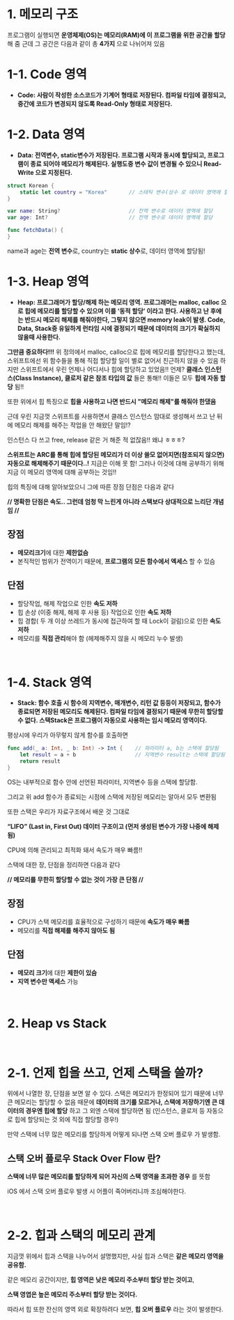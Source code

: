 # 1. 메모리 구조

프로그램이 실행되면 **운영체제(OS)는 메모리(RAM)에 이 프로그램을 위한 공간을 할당**해 줌 근데 그 공간은 다음과 같이 총 **4가지** 으로 나뉘어져 있음

# 1-1. Code 영역

- **Code: 사람이 작성한 소스코드가 기계어 형태로 저장된다.  컴파일 타임에 결정되고, 중간에 코드가 변경되지 않도록 Read-Only 형태로 저장된다.**

# 1-2. Data 영역

- **Data: 전역변수, static변수가 저장된다.  프로그램 시작과 동시에 할당되고, 프로그램이 종료 되어야 메모리가 해제된다.  실행도중 변수 값이 변경될 수 있으니 Read-Write 으로 지정된다.**

```swift
struct Korean {
    static let country = "Korea"       // 스태틱 변수(상수 로 데이터 영역에 할당
}

var name: String?                      // 전역 변수로 데이터 영역에 할당
var age: Int?                          // 전역 변수로 데이터 영역에 할당

func fetchData() {
}

```

name과 age는 **전역 변수**로, country는 **static 상수**로, 데이터 영역에 할당됨!

# 1-3. Heap 영역

- **Heap: 프로그래머가 할당/해제 하는 메모리 영역.  프로그래머는 malloc, calloc 으로 힙에 메모리를 할당할 수 있으며 이를 ‘동적 할당’ 이라고 한다.  사용하고 난 후에는 반드시 메모리 해제를 해줘야한다, 그렇지 않으면 memory leak이 발생.  Code, Data, Stack중 유일하게 런타임 시에 결정되기 때문에 데이터의 크기가 확실하지 않을때 사용한다.**

**그만큼 중요하다!!!** 위 정의에서 malloc, calloc으로 힙에 메모리를 할당한다고 했는데, 스위프트에선 위 함수들을 통해 직접 할당할 일이 별로 없어서 친근하지 않을 수 있음 하지만 스위프트에서 우린 언제나 어디서나 힙에 할당하고 있었음!! 언제? **클래스 인스턴스(Class Instance), 클로저 같은 참조 타입의 값** 들은 통해!! 이들은 모두 **힙에 자동 할당** 됨!!

또한 위에서 힙 특징으로 **힙을 사용하고 나면 반드시 "메모리 해제"를 해줘야 한댔음**

근데 우린 지금껏 스위프트를 사용하면서 클래스 인스턴스 맘대로 생성해서 쓰고 난 뒤에 메모리 해제를 해주는 작업을 안 해왔단 말임!?

인스턴스 다 쓰고 free, release 같은 거 해준 적 없잖음!! 왜냐 ㅎㅎㅎ?

**스위프트는 ARC를 통해 힙에 할당된 메모리가 더 이상 쓸모 없어지면(참조되지 않으면) 자동으로 해제해주기 때문이다..!** 지금은 이해 못 함! 그러나 이것에 대해 공부하기 위해 지금 이 메모리 영역에 대해 공부하는 것임!!

힙의 특징에 대해 알아보았으니 그에 따른 장점 단점은 다음과 같다

**// 명확한 단점은 속도.. 그런데 엄청 막 느린게 아니라 스택보다 상대적으로 느리단 개념임 //**

## 장점

- **메모리크기**에 대한 **제한없슴**
- 본직적인 범위가 전역이기 때문에, **프로그램의 모든 함수에서 엑세스** 할 수 있슴

## 단점

- 할당작업, 해제 작업으로 인한 **속도 저하**
- 힙 손상 (이중 해제, 해제 후 사용 등) 작업으로 인한 **속도 저하**
- 힙 경합( 두 개 이상 쓰레드가 동시에 접근하여 할 때 Lock이 걸림)으로 인한 **속도 저하**
- 메모리를 **직접 관리**해야 함 (헤제해주지 않을 시 메모리 누수 발생)

<br>

# 1-4. Stack 영역

- **Stack: 함수 호출 시 함수의 지역변수, 매개변수, 리턴 값 등등이 저장되고, 함수가 종료되면 저장된 메모리도 해제된다.  컴파일 타임에 결정되기 때문에 무한히 할당할 수 없다.  스택Stack은 프로그램이 자동으로 사용하는 임시 메모리 영역이다.**

평상시에 우리가 아무렇지 않게 함수를 호출하면

```swift
func add(_ a: Int, _ b: Int) -> Int {    // 파라미터 a, b는 스택에 할당됨
    let result = a + b                   // 지역변수 result는 스택에 할당됨
    return result
}
```

OS는 내부적으로 함수 안에 선언된 파라미터, 지역변수 등을 스택에 할당함.

그리고 위 add 함수가 종료되는 시점에 스택에 저장된 메모리는 알아서 모두 변환됨

또한 스택은 우리가 자료구조에서 배운 것 그대로 

**“LIFO” (Last in, First Out) 데이터 구조이고 (먼저 생성된 변수가 가장 나중에 해제됨)** 

CPU에 의해 관리되고 최적화 돼서 속도가 매우 빠름!!

스택에 대한 장, 단점을 정리하면 다음과 같다

**// 메모리를 무한히 할당할 수 없는 것이 가장 큰 단점 //**

## 장점

- CPU가 스택 메모리를 효율적으로 구성하기 때문에 **속도가 매우 빠름**
- 메모리를 **직접 해제를 해주지 않아도 됨**

## 단점

- **메모리 크기**에 대한 **제한이 있슴**
- **지역 변수만 액세스** 가능

</br>


# 2. Heap vs Stack

</br>

# 2-1. 언제 힙을 쓰고, 언제 스택을 쓸까?

위에서 나열한 장, 단점을 보면 알 수 있다.  스택은 메모리가 한정되어 있기 때문에 너무 큰 메모리는 할당할 수 없음 때문에 **데이터의 크기를 모르거나, 스택에 저장하기엔 큰 데이터의 경우엔 힙에 할당** 하고 그 외엔 스택에 할당하면 됨 (인스턴스, 클로저 등 자동으로 힙에 할당되는 것 외에 직접 할당할 경우!)

만약 스택에 너무 많은 메모리를 할당하게 어떻게 되나면 스택 오버 플로우 가 발생함. 

## 스택 오버 플로우 Stack Over Flow 란?

**스택에 너무 많은 메모리를 할당하게 되어 자신의 스택 영역을 초과한 경우** 를 뜻함

iOS 에서 스택 오버 플로우 발생 시 어플이 죽어버리니까 조심해야한다.  

</br>


# 2-2. 힙과 스택의 메모리 관계

지금껏 위에서 힙과 스택을 나누어서 설명했지만, 사실 힙과 스택은 **같은 메모리 영역을 공유함.**

같은 메모리 공간이지만, **힙 영역은 낮은 메모리 주소부터 할당 받는 것이고**,

**스택 영엽은 높은 메모리 주소부터 할당 받는 것이다.**


따라서 힙 또한 잔신의 영역 외로 확장하려다 보면, **힙 오버 플로우** 라는 것이 발생한다.
